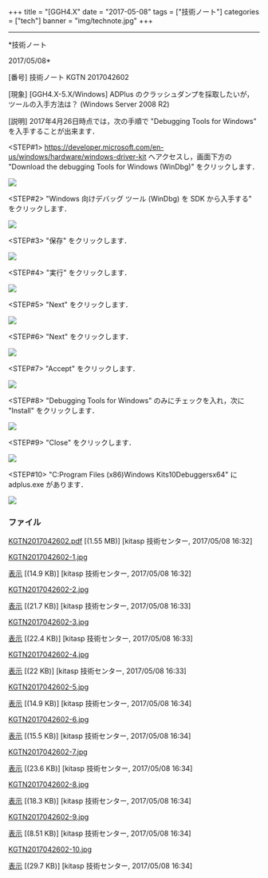 ﻿+++
title = "[GGH4.X"
date = "2017-05-08"
tags = ["技術ノート"]
categories = ["tech"]
banner = "img/technote.jpg"
+++

-----------------------------------------------------------------------------------------------------------------------------

*技術ノート

2017/05/08*


[番号]
技術ノート KGTN 2017042602

[現象]
[GGH4.X-5.X/Windows] ADPlus
のクラッシュダンプを採取したいが，ツールの入手方法は？ (Windows Server
2008 R2)

[説明]
2017年4月26日時点では，次の手順で "Debugging Tools for Windows"
を入手することが出来ます．

<STEP#1>
<https://developer.microsoft.com/en-us/windows/hardware/windows-driver-kit>
へアクセスし，画面下方の "Download the debugging Tools for Windows
(WinDbg)" をクリックします．

![](http://techreport.kitasp.net/attachments/download/3604/KGTN2017042602-1.jpg)

<STEP#2>
"Windows 向けデバッグ ツール (WinDbg) を SDK から入手する"
をクリックします．

![](http://techreport.kitasp.net/attachments/download/3605/KGTN2017042602-2.jpg)

<STEP#3>
"保存" をクリックします．

![](http://techreport.kitasp.net/attachments/download/3606/KGTN2017042602-3.jpg)

<STEP#4>
"実行" をクリックします．

![](http://techreport.kitasp.net/attachments/download/3607/KGTN2017042602-4.jpg)

<STEP#5>
"Next" をクリックします．

![](http://techreport.kitasp.net/attachments/download/3608/KGTN2017042602-5.jpg)

<STEP#6>
"Next" をクリックします．

![](http://techreport.kitasp.net/attachments/download/3609/KGTN2017042602-6.jpg)

<STEP#7>
"Accept" をクリックします．

![](http://techreport.kitasp.net/attachments/download/3610/KGTN2017042602-7.jpg)

<STEP#8>
"Debugging Tools for Windows" のみにチェックを入れ，次に "Install"
をクリックします．

![](http://techreport.kitasp.net/attachments/download/3611/KGTN2017042602-8.jpg)

<STEP#9>
"Close" をクリックします．

![](http://techreport.kitasp.net/attachments/download/3612/KGTN2017042602-9.jpg)

<STEP#10>
"C:Program Files (x86)Windows Kits10Debuggersx64" に
adplus.exe があります．

![](http://techreport.kitasp.net/attachments/download/3613/KGTN2017042602-10.jpg)


### ファイル

 
 


[KGTN2017042602.pdf](http://techreport.kitasp.net/attachments/download/3603/KGTN2017042602.pdf)
 [(1.55 MB)] [kitasp 技術センター, 2017/05/08
16:32]

[KGTN2017042602-1.jpg](http://techreport.kitasp.net/attachments/download/3604/KGTN2017042602-1.jpg)

[表示](http://techreport.kitasp.net/attachments/3604/KGTN2017042602-1.jpg "表示")
 [(14.9 KB)] [kitasp 技術センター, 2017/05/08
16:32]

[KGTN2017042602-2.jpg](http://techreport.kitasp.net/attachments/download/3605/KGTN2017042602-2.jpg)

[表示](http://techreport.kitasp.net/attachments/3605/KGTN2017042602-2.jpg "表示")
 [(21.7 KB)] [kitasp 技術センター, 2017/05/08
16:33]

[KGTN2017042602-3.jpg](http://techreport.kitasp.net/attachments/download/3606/KGTN2017042602-3.jpg)

[表示](http://techreport.kitasp.net/attachments/3606/KGTN2017042602-3.jpg "表示")
 [(22.4 KB)] [kitasp 技術センター, 2017/05/08
16:33]

[KGTN2017042602-4.jpg](http://techreport.kitasp.net/attachments/download/3607/KGTN2017042602-4.jpg)

[表示](http://techreport.kitasp.net/attachments/3607/KGTN2017042602-4.jpg "表示")
 [(22 KB)] [kitasp 技術センター, 2017/05/08
16:33]

[KGTN2017042602-5.jpg](http://techreport.kitasp.net/attachments/download/3608/KGTN2017042602-5.jpg)

[表示](http://techreport.kitasp.net/attachments/3608/KGTN2017042602-5.jpg "表示")
 [(14.9 KB)] [kitasp 技術センター, 2017/05/08
16:34]

[KGTN2017042602-6.jpg](http://techreport.kitasp.net/attachments/download/3609/KGTN2017042602-6.jpg)

[表示](http://techreport.kitasp.net/attachments/3609/KGTN2017042602-6.jpg "表示")
 [(15.5 KB)] [kitasp 技術センター, 2017/05/08
16:34]

[KGTN2017042602-7.jpg](http://techreport.kitasp.net/attachments/download/3610/KGTN2017042602-7.jpg)

[表示](http://techreport.kitasp.net/attachments/3610/KGTN2017042602-7.jpg "表示")
 [(23.6 KB)] [kitasp 技術センター, 2017/05/08
16:34]

[KGTN2017042602-8.jpg](http://techreport.kitasp.net/attachments/download/3611/KGTN2017042602-8.jpg)

[表示](http://techreport.kitasp.net/attachments/3611/KGTN2017042602-8.jpg "表示")
 [(18.3 KB)] [kitasp 技術センター, 2017/05/08
16:34]

[KGTN2017042602-9.jpg](http://techreport.kitasp.net/attachments/download/3612/KGTN2017042602-9.jpg)

[表示](http://techreport.kitasp.net/attachments/3612/KGTN2017042602-9.jpg "表示")
 [(8.51 KB)] [kitasp 技術センター, 2017/05/08
16:34]

[KGTN2017042602-10.jpg](http://techreport.kitasp.net/attachments/download/3613/KGTN2017042602-10.jpg)

[表示](http://techreport.kitasp.net/attachments/3613/KGTN2017042602-10.jpg "表示")
 [(29.7 KB)] [kitasp 技術センター, 2017/05/08
16:34]


 


 

